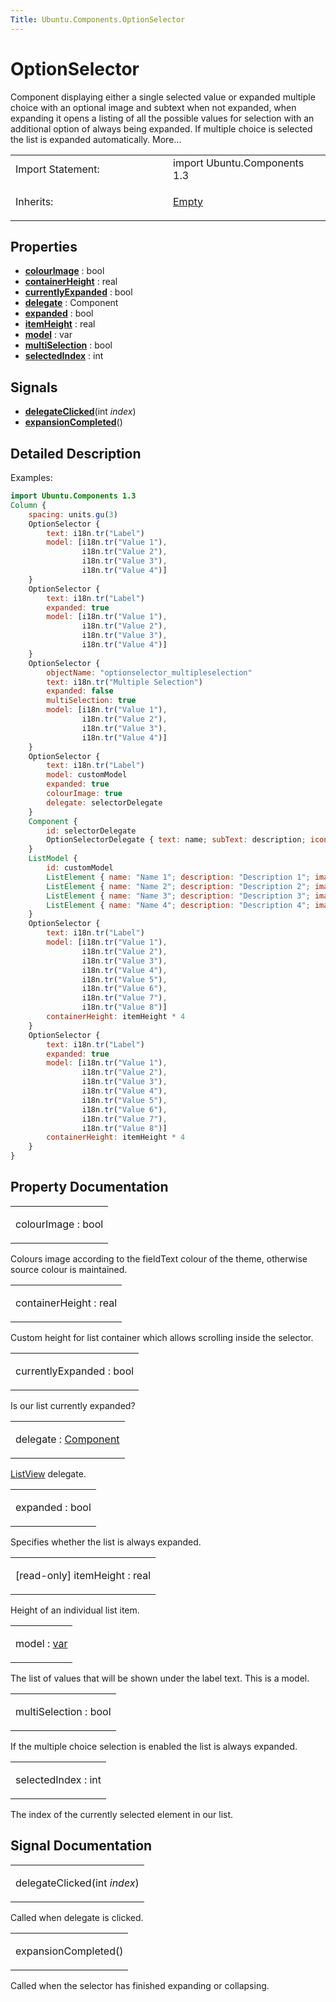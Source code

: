 ```yaml
---
Title: Ubuntu.Components.OptionSelector
---
```

        
OptionSelector
==============

<span class="subtitle"></span>
Component displaying either a single selected value or expanded multiple choice with an optional image and subtext when not expanded, when expanding it opens a listing of all the possible values for selection with an additional option of always being expanded. If multiple choice is selected the list is expanded automatically. More...

<table>
<colgroup>
<col width="50%" />
<col width="50%" />
</colgroup>
<tbody>
<tr class="odd">
<td>Import Statement:</td>
<td>import Ubuntu.Components 1.3</td>
</tr>
<tr class="even">
<td>Inherits:</td>
<td><p><a href="Ubuntu.Components.ListItems.Empty.md">Empty</a></p></td>
</tr>
</tbody>
</table>

<span id="properties"></span>
Properties
----------

-   ****[colourImage](#colourImage-prop)**** : bool
-   ****[containerHeight](#containerHeight-prop)**** : real
-   ****[currentlyExpanded](#currentlyExpanded-prop)**** : bool
-   ****[delegate](#delegate-prop)**** : Component
-   ****[expanded](#expanded-prop)**** : bool
-   ****[itemHeight](#itemHeight-prop)**** : real
-   ****[model](#model-prop)**** : var
-   ****[multiSelection](#multiSelection-prop)**** : bool
-   ****[selectedIndex](#selectedIndex-prop)**** : int

<span id="signals"></span>
Signals
-------

-   ****[delegateClicked](#delegateClicked-signal)****(int *index*)
-   ****[expansionCompleted](#expansionCompleted-signal)****()

<span id="details"></span>
Detailed Description
--------------------

Examples:

``` qml
import Ubuntu.Components 1.3
Column {
    spacing: units.gu(3)
    OptionSelector {
        text: i18n.tr("Label")
        model: [i18n.tr("Value 1"),
                i18n.tr("Value 2"),
                i18n.tr("Value 3"),
                i18n.tr("Value 4")]
    }
    OptionSelector {
        text: i18n.tr("Label")
        expanded: true
        model: [i18n.tr("Value 1"),
                i18n.tr("Value 2"),
                i18n.tr("Value 3"),
                i18n.tr("Value 4")]
    }
    OptionSelector {
        objectName: "optionselector_multipleselection"
        text: i18n.tr("Multiple Selection")
        expanded: false
        multiSelection: true
        model: [i18n.tr("Value 1"),
                i18n.tr("Value 2"),
                i18n.tr("Value 3"),
                i18n.tr("Value 4")]
    }
    OptionSelector {
        text: i18n.tr("Label")
        model: customModel
        expanded: true
        colourImage: true
        delegate: selectorDelegate
    }
    Component {
        id: selectorDelegate
        OptionSelectorDelegate { text: name; subText: description; iconSource: image }
    }
    ListModel {
        id: customModel
        ListElement { name: "Name 1"; description: "Description 1"; image: "images.png" }
        ListElement { name: "Name 2"; description: "Description 2"; image: "images.png" }
        ListElement { name: "Name 3"; description: "Description 3"; image: "images.png" }
        ListElement { name: "Name 4"; description: "Description 4"; image: "images.png" }
    }
    OptionSelector {
        text: i18n.tr("Label")
        model: [i18n.tr("Value 1"),
                i18n.tr("Value 2"),
                i18n.tr("Value 3"),
                i18n.tr("Value 4"),
                i18n.tr("Value 5"),
                i18n.tr("Value 6"),
                i18n.tr("Value 7"),
                i18n.tr("Value 8")]
        containerHeight: itemHeight * 4
    }
    OptionSelector {
        text: i18n.tr("Label")
        expanded: true
        model: [i18n.tr("Value 1"),
                i18n.tr("Value 2"),
                i18n.tr("Value 3"),
                i18n.tr("Value 4"),
                i18n.tr("Value 5"),
                i18n.tr("Value 6"),
                i18n.tr("Value 7"),
                i18n.tr("Value 8")]
        containerHeight: itemHeight * 4
    }
}
```

Property Documentation
----------------------

<table>
<colgroup>
<col width="100%" />
</colgroup>
<tbody>
<tr class="odd">
<td><p><span id="colourImage-prop"></span><span class="name">colourImage</span> : <span class="type">bool</span></p></td>
</tr>
</tbody>
</table>

Colours image according to the fieldText colour of the theme, otherwise source colour is maintained.

<table>
<colgroup>
<col width="100%" />
</colgroup>
<tbody>
<tr class="odd">
<td><p><span id="containerHeight-prop"></span><span class="name">containerHeight</span> : <span class="type">real</span></p></td>
</tr>
</tbody>
</table>

Custom height for list container which allows scrolling inside the selector.

<table>
<colgroup>
<col width="100%" />
</colgroup>
<tbody>
<tr class="odd">
<td><p><span id="currentlyExpanded-prop"></span><span class="name">currentlyExpanded</span> : <span class="type">bool</span></p></td>
</tr>
</tbody>
</table>

Is our list currently expanded?

<table>
<colgroup>
<col width="100%" />
</colgroup>
<tbody>
<tr class="odd">
<td><p><span id="delegate-prop"></span><span class="name">delegate</span> : <span class="type"><a href="../sdk-14.10/QtQml.Component.md">Component</a></span></p></td>
</tr>
</tbody>
</table>

[ListView](../../sdk-14.10/QtQuick.ListView.md) delegate.

<table>
<colgroup>
<col width="100%" />
</colgroup>
<tbody>
<tr class="odd">
<td><p><span id="expanded-prop"></span><span class="name">expanded</span> : <span class="type">bool</span></p></td>
</tr>
</tbody>
</table>

Specifies whether the list is always expanded.

<table>
<colgroup>
<col width="100%" />
</colgroup>
<tbody>
<tr class="odd">
<td><p><span id="itemHeight-prop"></span><span class="qmlreadonly">[read-only] </span><span class="name">itemHeight</span> : <span class="type">real</span></p></td>
</tr>
</tbody>
</table>

Height of an individual list item.

<table>
<colgroup>
<col width="100%" />
</colgroup>
<tbody>
<tr class="odd">
<td><p><span id="model-prop"></span><span class="name">model</span> : <span class="type"><a href="http://doc.qt.io/qt-5/qml-var.html">var</a></span></p></td>
</tr>
</tbody>
</table>

The list of values that will be shown under the label text. This is a model.

<table>
<colgroup>
<col width="100%" />
</colgroup>
<tbody>
<tr class="odd">
<td><p><span id="multiSelection-prop"></span><span class="name">multiSelection</span> : <span class="type">bool</span></p></td>
</tr>
</tbody>
</table>

If the multiple choice selection is enabled the list is always expanded.

<table>
<colgroup>
<col width="100%" />
</colgroup>
<tbody>
<tr class="odd">
<td><p><span id="selectedIndex-prop"></span><span class="name">selectedIndex</span> : <span class="type">int</span></p></td>
</tr>
</tbody>
</table>

The index of the currently selected element in our list.

Signal Documentation
--------------------

<table>
<colgroup>
<col width="100%" />
</colgroup>
<tbody>
<tr class="odd">
<td><p><span id="delegateClicked-signal"></span><span class="name">delegateClicked</span>(<span class="type">int</span> <em>index</em>)</p></td>
</tr>
</tbody>
</table>

Called when delegate is clicked.

<table>
<colgroup>
<col width="100%" />
</colgroup>
<tbody>
<tr class="odd">
<td><p><span id="expansionCompleted-signal"></span><span class="name">expansionCompleted</span>()</p></td>
</tr>
</tbody>
</table>

Called when the selector has finished expanding or collapsing.


